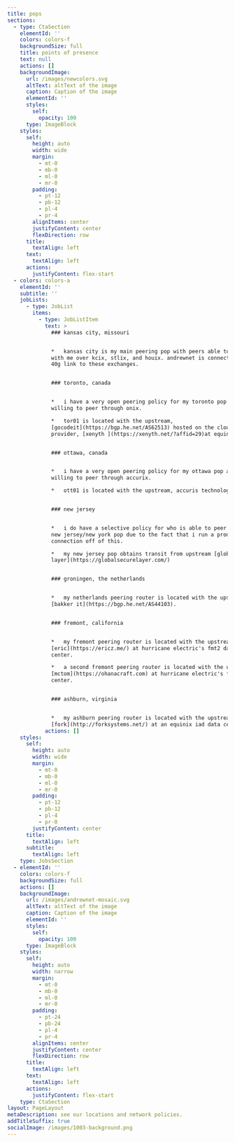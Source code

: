 ```yaml
---
title: pops
sections:
  - type: CtaSection
    elementId: ''
    colors: colors-f
    backgroundSize: full
    title: points of presence
    text: null
    actions: []
    backgroundImage:
      url: /images/newcolors.svg
      altText: altText of the image
      caption: Caption of the image
      elementId: ''
      styles:
        self:
          opacity: 100
      type: ImageBlock
    styles:
      self:
        height: auto
        width: wide
        margin:
          - mt-0
          - mb-0
          - ml-0
          - mr-0
        padding:
          - pt-12
          - pb-12
          - pl-4
          - pr-4
        alignItems: center
        justifyContent: center
        flexDirection: row
      title:
        textAlign: left
      text:
        textAlign: left
      actions:
        justifyContent: flex-start
  - colors: colors-a
    elementId: ''
    subtitle: ''
    jobLists:
      - type: JobList
        items:
          - type: JobListItem
            text: >
              ### kansas city, missouri


              *   kansas city is my main peering pop with peers able to connect
              with me over kcix, stlix, and houix. andrewnet is connected with a
              40g link to these exchanges.


              ### toronto, canada


              *   i have a very open peering policy for my toronto pop and i am
              willing to peer through onix.

              *   tor01 is located with the upstream,
              [gocodeit](https://bgp.he.net/AS62513) hosted on the cloud
              provider, [xenyth ](https://xenyth.net/?affid=29)at equinix tr2.


              ### ottawa, canada


              *   i have a very open peering policy for my ottawa pop and i am
              willing to peer through accurix.

              *   ott01 is located with the upstream, accuris technologies.


              ### new jersey


              *   i do have a selective policy for who is able to peer with my
              new jersey/new york pop due to the fact that i run a production
              connection off of this.

              *   my new jersey pop obtains transit from upstream [global secure
              layer](https://globalsecurelayer.com/)


              ### groningen, the netherlands


              *   my netherlands peering router is located with the upstream,
              [bakker it](https://bgp.he.net/AS44103).


              ### fremont, california


              *   my fremont peering router is located with the upstream,
              [eric](https://ericz.me/) at hurricane electric's fmt2 data
              center.

              *   a second fremont peering router is located with the upstream,
              [mctom](https://ohanacraft.com) at hurricane electric's fmt1 data
              center.


              ### ashburn, virginia


              *   my ashburn peering router is located with the upstream,
              [fork](http://forksystems.net/) at an equinix iad data center.
            actions: []
    styles:
      self:
        height: auto
        width: wide
        margin:
          - mt-0
          - mb-0
          - ml-0
          - mr-0
        padding:
          - pt-12
          - pb-12
          - pl-4
          - pr-0
        justifyContent: center
      title:
        textAlign: left
      subtitle:
        textAlign: left
    type: JobsSection
  - elementId: ''
    colors: colors-f
    backgroundSize: full
    actions: []
    backgroundImage:
      url: /images/andrewnet-mosaic.svg
      altText: altText of the image
      caption: Caption of the image
      elementId: ''
      styles:
        self:
          opacity: 100
      type: ImageBlock
    styles:
      self:
        height: auto
        width: narrow
        margin:
          - mt-0
          - mb-0
          - ml-0
          - mr-0
        padding:
          - pt-24
          - pb-24
          - pl-4
          - pr-4
        alignItems: center
        justifyContent: center
        flexDirection: row
      title:
        textAlign: left
      text:
        textAlign: left
      actions:
        justifyContent: flex-start
    type: CtaSection
layout: PageLayout
metaDescription: see our locations and network policies.
addTitleSuffix: true
socialImage: /images/1003-background.png
---
```

